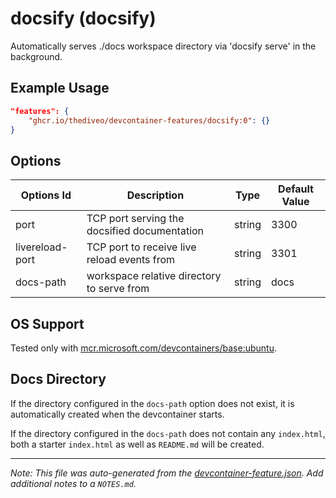 
# docsify (docsify)

Automatically serves ./docs workspace directory via 'docsify serve' in the background.

## Example Usage

```json
"features": {
    "ghcr.io/thediveo/devcontainer-features/docsify:0": {}
}
```

## Options

| Options Id | Description | Type | Default Value |
|-----|-----|-----|-----|
| port | TCP port serving the docsified documentation | string | 3300 |
| livereload-port | TCP port to receive live reload events from | string | 3301 |
| docs-path | workspace relative directory to serve from | string | docs |

## OS Support

Tested only with
[mcr.microsoft.com/devcontainers/base:ubuntu](https://mcr.microsoft.com/en-us/artifact/mar/devcontainers/base/about#about:_ubuntu).

## Docs Directory

If the directory configured in the `docs-path` option does not exist, it is
automatically created when the devcontainer starts.

If the directory configured in the `docs-path` does not contain any
`index.html`, both a starter `index.html` as well as `README.md` will be
created.


---

_Note: This file was auto-generated from the [devcontainer-feature.json](devcontainer-feature.json).  Add additional notes to a `NOTES.md`._
